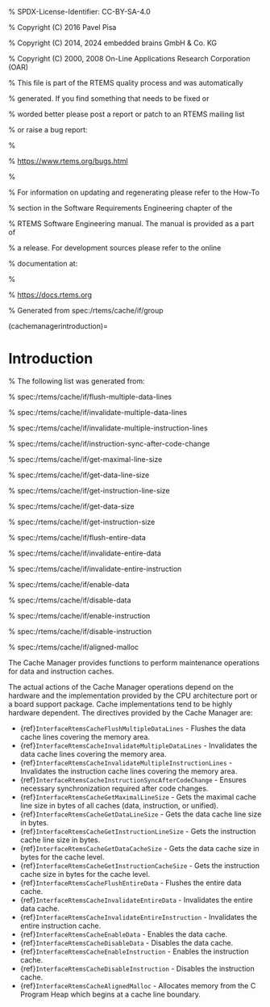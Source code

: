 % SPDX-License-Identifier: CC-BY-SA-4.0

% Copyright (C) 2016 Pavel Pisa

% Copyright (C) 2014, 2024 embedded brains GmbH & Co. KG

% Copyright (C) 2000, 2008 On-Line Applications Research Corporation (OAR)

% This file is part of the RTEMS quality process and was automatically

% generated.  If you find something that needs to be fixed or

% worded better please post a report or patch to an RTEMS mailing list

% or raise a bug report:

%

% https://www.rtems.org/bugs.html

%

% For information on updating and regenerating please refer to the How-To

% section in the Software Requirements Engineering chapter of the

% RTEMS Software Engineering manual.  The manual is provided as a part of

% a release.  For development sources please refer to the online

% documentation at:

%

% https://docs.rtems.org

% Generated from spec:/rtems/cache/if/group

(cachemanagerintroduction)=

# Introduction

% The following list was generated from:

% spec:/rtems/cache/if/flush-multiple-data-lines

% spec:/rtems/cache/if/invalidate-multiple-data-lines

% spec:/rtems/cache/if/invalidate-multiple-instruction-lines

% spec:/rtems/cache/if/instruction-sync-after-code-change

% spec:/rtems/cache/if/get-maximal-line-size

% spec:/rtems/cache/if/get-data-line-size

% spec:/rtems/cache/if/get-instruction-line-size

% spec:/rtems/cache/if/get-data-size

% spec:/rtems/cache/if/get-instruction-size

% spec:/rtems/cache/if/flush-entire-data

% spec:/rtems/cache/if/invalidate-entire-data

% spec:/rtems/cache/if/invalidate-entire-instruction

% spec:/rtems/cache/if/enable-data

% spec:/rtems/cache/if/disable-data

% spec:/rtems/cache/if/enable-instruction

% spec:/rtems/cache/if/disable-instruction

% spec:/rtems/cache/if/aligned-malloc

The Cache Manager provides functions to perform maintenance operations for data
and instruction caches.

The actual actions of the Cache Manager operations depend on the hardware and
the implementation provided by the CPU architecture port or a board support
package. Cache implementations tend to be highly hardware dependent. The
directives provided by the Cache Manager are:

- {ref}`InterfaceRtemsCacheFlushMultipleDataLines` - Flushes the data cache
  lines covering the memory area.
- {ref}`InterfaceRtemsCacheInvalidateMultipleDataLines` - Invalidates the data
  cache lines covering the memory area.
- {ref}`InterfaceRtemsCacheInvalidateMultipleInstructionLines` - Invalidates
  the instruction cache lines covering the memory area.
- {ref}`InterfaceRtemsCacheInstructionSyncAfterCodeChange` - Ensures necessary
  synchronization required after code changes.
- {ref}`InterfaceRtemsCacheGetMaximalLineSize` - Gets the maximal cache line
  size in bytes of all caches (data, instruction, or unified).
- {ref}`InterfaceRtemsCacheGetDataLineSize` - Gets the data cache line size in
  bytes.
- {ref}`InterfaceRtemsCacheGetInstructionLineSize` - Gets the instruction cache
  line size in bytes.
- {ref}`InterfaceRtemsCacheGetDataCacheSize` - Gets the data cache size in
  bytes for the cache level.
- {ref}`InterfaceRtemsCacheGetInstructionCacheSize` - Gets the instruction
  cache size in bytes for the cache level.
- {ref}`InterfaceRtemsCacheFlushEntireData` - Flushes the entire data cache.
- {ref}`InterfaceRtemsCacheInvalidateEntireData` - Invalidates the entire data
  cache.
- {ref}`InterfaceRtemsCacheInvalidateEntireInstruction` - Invalidates the
  entire instruction cache.
- {ref}`InterfaceRtemsCacheEnableData` - Enables the data cache.
- {ref}`InterfaceRtemsCacheDisableData` - Disables the data cache.
- {ref}`InterfaceRtemsCacheEnableInstruction` - Enables the instruction cache.
- {ref}`InterfaceRtemsCacheDisableInstruction` - Disables the instruction
  cache.
- {ref}`InterfaceRtemsCacheAlignedMalloc` - Allocates memory from the C Program
  Heap which begins at a cache line boundary.
